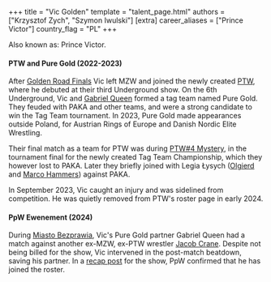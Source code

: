 +++
title = "Vic Golden"
template = "talent_page.html"
authors = ["Krzysztof Zych", "Szymon Iwulski"]
[extra]
career_aliases = ["Prince Victor"]
country_flag = "PL"
+++

Also known as: Prince Victor.

#### PTW and Pure Gold (2022-2023)

After [Golden Road Finals](@/e/mzw/2021-08-14-mzw-project-8-golden-road-finals.md) Vic left MZW and joined the newly created [PTW](@/o/ptw.md), where he debuted at their third Underground show. On the 6th Underground, Vic and [Gabriel Queen](@/w/gabriel-queen.md) formed a tag team named Pure Gold. They feuded with PAKA and other teams, and were a strong candidate to win the Tag Team tournament. In 2023, Pure Gold made appearances outside Poland, for Austrian Rings of Europe and Danish Nordic Elite Wrestling.

Their final match as a team for PTW was during [PTW#4 Mystery](@/e/ptw/2023-06-25-ptw-4-mystery.md), in the tournament final for the newly created Tag Team Championship, which they however lost to PAKA. Later they briefly joined with Legia Łysych ([Olgierd](@/w/olgierd.md) and [Marco Hammers](@/w/marco-hammers.md)) against PAKA.

In September 2023, Vic caught an injury and was sidelined from competition. He was quietly removed from PTW's roster page in early 2024.

#### PpW Ewenement (2024)

During [Miasto Bezprawia](@/e/ppw/2024-02-10-ppw-miasto-bezprawia.md), Vic's Pure Gold partner Gabriel Queen had a match against another ex-MZW, ex-PTW wrestler [Jacob Crane](@/w/jacob-crane.md). Despite not being billed for the show, Vic intervened in the post-match beatdown, saving his partner. In a [recap post][mb-recap] for the show, PpW confirmed that he has joined the roster.

[mb-recap]: https://www.facebook.com/OficjalnePPW/posts/pfbid02bKzAWkrtkZrgDNzm2dqBsveZge9LyMY9HHJGb1kY2n29RXNAYuebgopmsS63eKhPl
